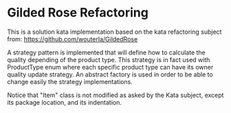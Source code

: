 Gilded Rose Refactoring
=========================

This is a solution kata implementation based on the kata refactoring subject from:
https://github.com/wouterla/GildedRose

A strategy pattern is implemented that will define how to calculate the quality depending of the product type.
This strategy is in fact used with ProductType enum where each specific product type can have its owner quality update strategy.
An abstract factory is used in order to be able to change easily the strategy implementations.

Notice that "Item" class is not modified as asked by the Kata subject, except its package location, and its indentation.

